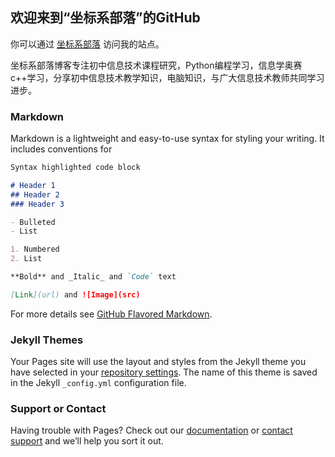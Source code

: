 ## 欢迎来到“坐标系部落”的GitHub

你可以通过 [坐标系部落](http://www.zbxx.net) 访问我的站点。

坐标系部落博客专注初中信息技术课程研究，Python编程学习，信息学奥赛c++学习，分享初中信息技术教学知识，电脑知识，与广大信息技术教师共同学习进步。

### Markdown

Markdown is a lightweight and easy-to-use syntax for styling your writing. It includes conventions for

```markdown
Syntax highlighted code block

# Header 1
## Header 2
### Header 3

- Bulleted
- List

1. Numbered
2. List

**Bold** and _Italic_ and `Code` text

[Link](url) and ![Image](src)
```

For more details see [GitHub Flavored Markdown](https://guides.github.com/features/mastering-markdown/).

### Jekyll Themes

Your Pages site will use the layout and styles from the Jekyll theme you have selected in your [repository settings](https://github.com/zbxx-net/zbxx-net.github.io/settings). The name of this theme is saved in the Jekyll `_config.yml` configuration file.

### Support or Contact

Having trouble with Pages? Check out our [documentation](https://docs.github.com/categories/github-pages-basics/) or [contact support](https://github.com/contact) and we’ll help you sort it out.

